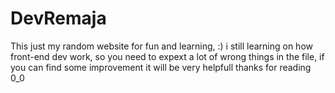 # DevRemaja
This just my random website for fun and learning, :) 
i still learning on how front-end dev work, so you need to expext a lot of wrong things in the file, if you can find some improvement it will be very helpfull
thanks for reading 0_0
